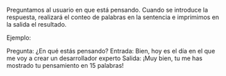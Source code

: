 Preguntamos al usuario en que está pensando. Cuando se introduce la respuesta, realizará el conteo de palabras en la sentencia e imprimimos en la salida el resultado.

Ejemplo:

Pregunta: ¿En qué estás pensando?
Entrada: Bien, hoy es el día en el que me voy a crear un desarrollador experto
Salida: ¡Muy bien, tu me has mostrado tu pensamiento en 15 palabras!